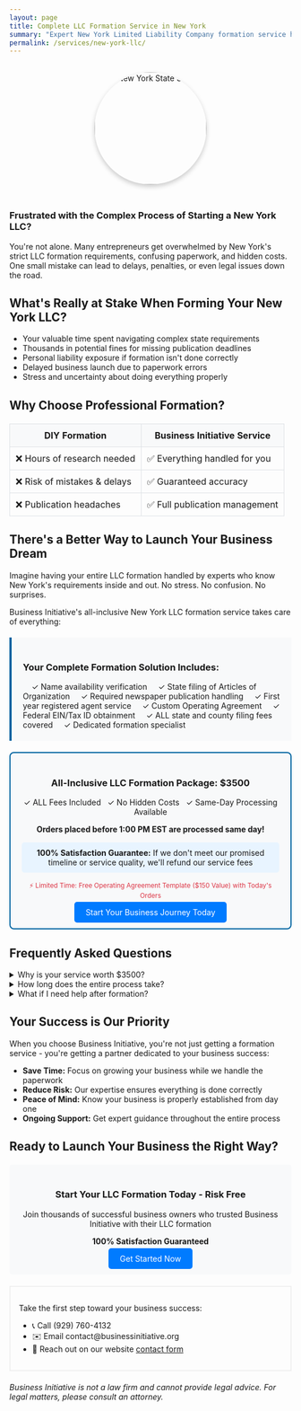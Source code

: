 ```yaml
---
layout: page
title: Complete LLC Formation Service in New York
summary: "Expert New York Limited Liability Company formation service handling everything: state filings, publication requirements, and compliance. All-inclusive package with no hidden fees."
permalink: /services/new-york-llc/
---
```


<div style="text-align: center; margin: 30px 0;">
    <a href="/checkout/">
        <img src="/images/state-seals/NY-seal.png" 
             alt="New York State Seal" 
             style="width: 200px; 
                    cursor: pointer;
                    border-radius: 50%;
                    box-shadow: 0 4px 8px rgba(0,0,0,0.2);
                    transition: transform 0.2s, box-shadow 0.2s;
                    margin-bottom: 15px;"
             onmouseover="this.style.transform='scale(1.05)'; this.style.boxShadow='0 6px 12px rgba(0,0,0,0.3)';"
             onmouseout="this.style.transform='scale(1)'; this.style.boxShadow='0 4px 8px rgba(0,0,0,0.2)';">
    </a>
</div>

<h3><b>Frustrated with the Complex Process of Starting a New York LLC?</b></h3>

<p>You're not alone. Many entrepreneurs get overwhelmed by New York's strict LLC formation requirements, confusing paperwork, and hidden costs. One small mistake can lead to delays, penalties, or even legal issues down the road.</p>

<h2>What's Really at Stake When Forming Your New York LLC?</h2>

<ul>
    <li>Your valuable time spent navigating complex state requirements</li>
    <li>Thousands in potential fines for missing publication deadlines</li>
    <li>Personal liability exposure if formation isn't done correctly</li>
    <li>Delayed business launch due to paperwork errors</li>
    <li>Stress and uncertainty about doing everything properly</li>
</ul>

<h2>Why Choose Professional Formation?</h2>
<div style="text-align: center;">
    <table style="width: 100%; border-collapse: collapse; margin: 20px auto;">
        <tr style="background-color: #f8f9fa;">
            <th style="padding: 10px; border: 1px solid #dee2e6;">DIY Formation</th>
            <th style="padding: 10px; border: 1px solid #dee2e6;">Business Initiative Service</th>
        </tr>
        <tr>
            <td style="padding: 10px; border: 1px solid #dee2e6;">❌ Hours of research needed</td>
            <td style="padding: 10px; border: 1px solid #dee2e6;">✅ Everything handled for you</td>
        </tr>
        <tr>
            <td style="padding: 10px; border: 1px solid #dee2e6;">❌ Risk of mistakes & delays</td>
            <td style="padding: 10px; border: 1px solid #dee2e6;">✅ Guaranteed accuracy</td>
        </tr>
        <tr>
            <td style="padding: 10px; border: 1px solid #dee2e6;">❌ Publication headaches</td>
            <td style="padding: 10px; border: 1px solid #dee2e6;">✅ Full publication management</td>
        </tr>
    </table>
</div>

<h2>There's a Better Way to Launch Your Business Dream</h2>

<p>Imagine having your entire LLC formation handled by experts who know New York's requirements inside and out. No stress. No confusion. No surprises.</p>

<p>Business Initiative's all-inclusive New York LLC formation service takes care of everything:</p>

<div style="background-color: #f8f9fa; padding: 20px; margin: 20px 0; border-left: 4px solid #0063A0;">
    <h3>Your Complete Formation Solution Includes:</h3>
    &nbsp;&nbsp;&nbsp;&nbsp;✓ Name availability verification
    &nbsp;&nbsp;&nbsp;&nbsp;✓ State filing of Articles of Organization
    &nbsp;&nbsp;&nbsp;&nbsp;✓ Required newspaper publication handling
    &nbsp;&nbsp;&nbsp;&nbsp;✓ First year registered agent service
    &nbsp;&nbsp;&nbsp;&nbsp;✓ Custom Operating Agreement
    &nbsp;&nbsp;&nbsp;&nbsp;✓ Federal EIN/Tax ID obtainment
    &nbsp;&nbsp;&nbsp;&nbsp;✓ ALL state and county filing fees covered
    &nbsp;&nbsp;&nbsp;&nbsp;✓ Dedicated formation specialist
</div>

<div style="border: 2px solid #0063A0; padding: 20px; margin: 20px 0; text-align: center; background-color: #f8f9fa; border-radius: 8px;">
    <h3>All-Inclusive LLC Formation Package: $3500</h3>
    <p>✓ ALL Fees Included &nbsp; ✓ No Hidden Costs &nbsp; ✓ Same-Day Processing Available</p>
    <p><b>Orders placed before 1:00 PM EST are processed same day!</b></p>
    <div style="background-color: #e8f4ff; padding: 10px; margin: 15px 0; border-radius: 5px;">
        <p style="margin: 0;"><strong>100% Satisfaction Guarantee:</strong> If we don't meet our promised timeline or service quality, we'll refund our service fees</p>
    </div>
    <p style="color: #dc3545;"><small>⚡ Limited Time: Free Operating Agreement Template ($150 Value) with Today's Orders</small></p>
    <a href="https://checkout.businessinitiative.org/b/9AQ6oO6eL22N8OQ6pS" class="btn btn-primary" style="background-color: #007bff; color: white; padding: 10px 20px; text-decoration: none; border-radius: 5px;">Start Your Business Journey Today</a>
</div>

<h2>Frequently Asked Questions</h2>

<details class="faq-box">
    <summary>Why is your service worth $3500?</summary>
    <p>Our price includes ALL state fees (including the expensive NY publication requirement), registered agent service, and expert handling of every detail. When you factor in the time saved, potential mistakes avoided, and all included services, most clients save money compared to doing it themselves.</p>
</details>

<details class="faq-box">
    <summary>How long does the entire process take?</summary>
    <p>While the state typically takes 5-7 business days to process filings, we handle all paperwork within 24 hours. The publication requirement takes 6-8 weeks, but we manage everything so you can start operating your business immediately.</p>
</details>

<details class="faq-box">
    <summary>What if I need help after formation?</summary>
    <p>Your dedicated formation specialist remains available for questions even after your LLC is formed. Plus, you get a full year of registered agent service included.</p>
</details>

<h2>Your Success is Our Priority</h2>

<p>When you choose Business Initiative, you're not just getting a formation service - you're getting a partner dedicated to your business success:</p>

<ul>
    <li><b>Save Time:</b> Focus on growing your business while we handle the paperwork</li>
    <li><b>Reduce Risk:</b> Our expertise ensures everything is done correctly</li>
    <li><b>Peace of Mind:</b> Know your business is properly established from day one</li>
    <li><b>Ongoing Support:</b> Get expert guidance throughout the entire process</li>
</ul>

<h2>Ready to Launch Your Business the Right Way?</h2>

<div style="background-color: #f8f9fa; padding: 20px; margin: 20px 0; text-align: center; border-radius: 5px;">
    <h3>Start Your LLC Formation Today - Risk Free</h3>
    <p>Join thousands of successful business owners who trusted Business Initiative with their LLC formation</p>
    <p><strong>100% Satisfaction Guaranteed</strong></p>
    <a href="https://checkout.businessinitiative.org/b/9AQ6oO6eL22N8OQ6pS" class="btn btn-primary" style="background-color: #007bff; color: white; padding: 10px 20px; text-decoration: none; border-radius: 5px;">Get Started Now</a>
</div>

<div style="border: 2px solid #f0f0f0; padding: 15px; margin: 20px 0;">
    <p>Take the first step toward your business success:</p>
    <ul>
        <li>📞 Call (929) 760-4132</li>
        <li>✉️ Email contact@businessinitiative.org</li>
        <li>💬 Reach out on our website <a href="/contact/">contact form</a></li>
    </ul>
</div>

<p><i>Business Initiative is not a law firm and cannot provide legal advice. For legal matters, please consult an attorney.</i></p>
